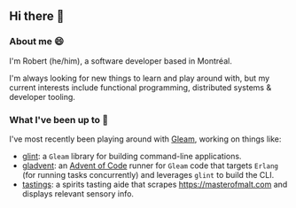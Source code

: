 ## Hi there 👋

### About me 😄
I'm Robert (he/him), a software developer based in Montréal.

I'm always looking for new things to learn and play around with, but my current interests include functional programming, distributed systems & developer tooling.

### What I've been up to 🔭
I've most recently been playing around with [Gleam](https://gleam.run), working on things like:
- [glint](https://github.com/TanklesXL/glint): a `Gleam` library for building command-line applications.
- [gladvent](https://github.com/TanklesXL/gladvent): an [Advent of Code](https://adventofcode.com/) runner for `Gleam` code that targets `Erlang` (for running tasks concurrently) and leverages `glint` to build the CLI.
- [tastings](https://github.com/TanklesXL/tastings): a spirits tasting aide that scrapes https://masterofmalt.com and displays relevant sensory info.



<!--
**TanklesXL/TanklesXL** is a ✨ _special_ ✨ repository because its `README.md` (this file) appears on your GitHub profile.

Here are some ideas to get you started:

- 🔭 I’m currently working on ...
- 🌱 I’m currently learning ...
- 👯 I’m looking to collaborate on ...
- 🤔 I’m looking for help with ...
- 💬 Ask me about ...
- 📫 How to reach me: ...
- 😄 Pronouns: ...
- ⚡ Fun fact: ...
-->
